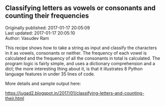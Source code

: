 ## Classifying letters as vowels or consonants and counting their frequencies  
Originally published: 2017-01-17 20:05:09  
Last updated: 2017-01-17 20:05:10  
Author: Vasudev Ram  
  
This recipe shows how to take a string as input and classify the characters in it as vowels, consonants or neither. The frequency of each vowel is calculated and the frequency of all the consonants in total is calculated. The program logic is fairly simple, and uses a dictionary comprehension and a dict; the more interesting thing about it, is that it illustrates 8 Python language features in under 35 lines of code.

More details and sample output here:

https://jugad2.blogspot.in/2017/01/classifying-letters-and-counting-their.html

